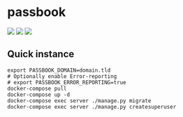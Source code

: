 # passbook

![](https://github.com/BeryJu/passbook/workflows/passbook-ci/badge.svg)
![](https://img.shields.io/docker/pulls/beryju/passbook.svg)
![](https://img.shields.io/docker/v/beryju/passbook?sort=semver)

## Quick instance

```
export PASSBOOK_DOMAIN=domain.tld
# Optionally enable Error-reporting
# export PASSBOOK_ERROR_REPORTING=true
docker-compose pull
docker-compose up -d
docker-compose exec server ./manage.py migrate
docker-compose exec server ./manage.py createsuperuser
```

